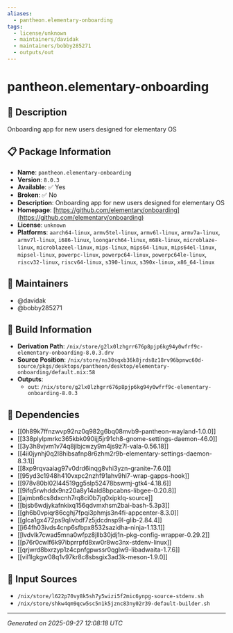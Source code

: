 ```yaml
---
aliases:
  - pantheon.elementary-onboarding
tags:
  - license/unknown
  - maintainers/davidak
  - maintainers/bobby285271
  - outputs/out
---
```


# pantheon.elementary-onboarding

## 📝 Description

Onboarding app for new users designed for elementary OS

## 📋 Package Information

- **Name**: `pantheon.elementary-onboarding`
- **Version**: `8.0.3`
- **Available**: ✅ Yes
- **Broken**: ✅ No
- **Description**: Onboarding app for new users designed for elementary OS
- **Homepage**: [https://github.com/elementary/onboarding](https://github.com/elementary/onboarding)
- **License**: `unknown`
- **Platforms**: `aarch64-linux`, `armv5tel-linux`, `armv6l-linux`, `armv7a-linux`, `armv7l-linux`, `i686-linux`, `loongarch64-linux`, `m68k-linux`, `microblaze-linux`, `microblazeel-linux`, `mips-linux`, `mips64-linux`, `mips64el-linux`, `mipsel-linux`, `powerpc-linux`, `powerpc64-linux`, `powerpc64le-linux`, `riscv32-linux`, `riscv64-linux`, `s390-linux`, `s390x-linux`, `x86_64-linux`
## 👥 Maintainers

- @davidak
- @bobby285271


## 🔧 Build Information

- **Derivation Path**: `/nix/store/g2lx0lzhgrr676p8pjp6kg94y0wfrf9c-elementary-onboarding-8.0.3.drv`
- **Source Position**: `/nix/store/ns30sqxb36k8jrds8z18rv96bpnwc60d-source/pkgs/desktops/pantheon/desktop/elementary-onboarding/default.nix:58`
- **Outputs**:
  - `out`:  `/nix/store/g2lx0lzhgrr676p8pjp6kg94y0wfrf9c-elementary-onboarding-8.0.3`

## 🔗 Dependencies

- [[0h89k7ffnzwvp92nz0q982g6bq08mvb9-pantheon-wayland-1.0.0]]
- [[338plylpmrkc365kbk090ijj5jr91ch8-gnome-settings-daemon-46.0]]
- [[3y3h8vjvm1v74q8jlbjcwzy9m4js9z7l-vala-0.56.18]]
- [[4ii0jynhj0q2l8hibsafnp8r6zhm2r9b-elementary-settings-daemon-8.3.1]]
- [[8xp9rqvaaiag97v0drd6inqg8vhi3yzn-granite-7.6.0]]
- [[95yd3c1948h410vxpc2nzhf91ahv9hl7-wrap-gapps-hook]]
- [[978v80bl02l44519gg5slp52478bswmj-gtk4-4.18.6]]
- [[9ifq5rwhddx9nz20a8y14ald8bpcabns-libgee-0.20.8]]
- [[ajmbn6cs8dxcnh7rq8ci0b7jq0xipklq-source]]
- [[bjsb6wdjykafnkixq156qdvmxhsm2bai-bash-5.3p3]]
- [[gh6b0vpiqr86cghj7fpqi3phmjs3n4fi-appcenter-8.3.0]]
- [[glca1gx472ps9qlivbdf7z5jdcdnsp9l-glib-2.84.4]]
- [[i64fh03ivds4cnp6sfbpx8532sazidha-ninja-1.13.1]]
- [[lvdvlk7cwad5mna0wfpz8jllb30jdj1n-pkg-config-wrapper-0.29.2]]
- [[p76r0cwlf6k97ibprrpfd8xw0r8wc3nx-stdenv-linux]]
- [[qrjwrd8bxrzyp1z4cpnfgpwssr0qglw9-libadwaita-1.7.6]]
- [[vil1lgkgw08q1v97kr8c8sbsgix3ad3k-meson-1.9.0]]

## 📁 Input Sources

- `/nix/store/l622p70vy8k5sh7y5wizi5f2mic6ynpg-source-stdenv.sh`
- `/nix/store/shkw4qm9qcw5sc5n1k5jznc83ny02r39-default-builder.sh`

---
*Generated on 2025-09-27 12:08:18 UTC*

